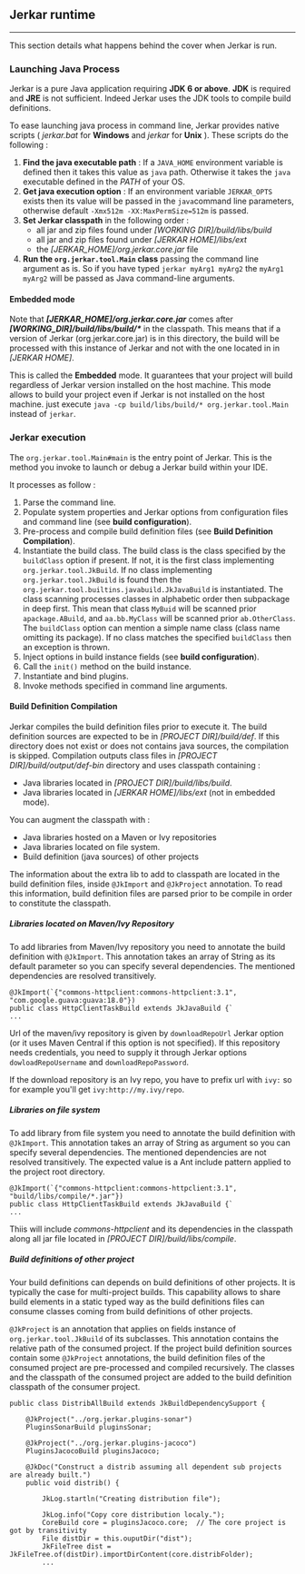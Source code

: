 ## Jerkar runtime
----

This section details what happens behind the cover when Jerkar is run.

### Launching Java Process
 
Jerkar is a pure Java application requiring __JDK 6 or above__. __JDK__ is required and __JRE__ is not sufficient.
Indeed Jerkar uses the JDK tools to compile build definitions.

To ease launching java process in command line, Jerkar provides native scripts ( _jerkar.bat_ for __Windows__ and _jerkar_ for __Unix__ ).
These scripts do the following :

1. __Find the java executable path__ : If a `JAVA_HOME` environment variable is defined then it takes this value as `java` path. Otherwise it takes the `java` executable defined in the _PATH_ of your OS.
2. __Get java execution option__ : If an environment variable `JERKAR_OPTS` exists then its value will be passed in the `java`command line parameters, otherwise default `-Xmx512m -XX:MaxPermSize=512m` is passed.
3. __Set Jerkar classpath__ in the following order :
	* all jar and zip files found under _[WORKING DIR]/build/libs/build_
	* all jar and zip files found under _[JERKAR HOME]/libs/ext_
	* the _[JERKAR_HOME]/org.jerkar.core.jar_ file 
4. __Run the `org.jerkar.tool.Main` class__ passing the command line argument as is. So if you have typed `jerkar myArg1 myArg2` the `myArg1 myArg2` will be passed as Java command-line arguments.

#### Embedded mode
Note that ___[JERKAR_HOME]/org.jerkar.core.jar___ comes after ___[WORKING_DIR]/build/libs/build/*___ in the classpath.
This means that if a version of Jerkar (org.jerkar.core.jar) is in this directory, the build will be processed with this instance of Jerkar and not with the one located in in _[JERKAR HOME]_.

This is called the __Embedded__ mode. It guarantees that your project will build regardless of Jerkar version installed on the host machine. 
This mode allows to build your project even if Jerkar is not installed on the host machine. just execute `java -cp build/libs/build/* org.jerkar.tool.Main` instead of `jerkar`.

### Jerkar execution

The `org.jerkar.tool.Main#main` is the entry point of Jerkar. This is the method you invoke to launch or debug a Jerkar build within your IDE.

It processes as follow :

1. Parse the command line.
2. Populate system properties and Jerkar options from configuration files and command line (see <strong>build configuration</strong>).
3. Pre-process and compile build definition files (see <strong>Build Definition Compilation</strong>). 
4. Instantiate the build class. The build class is the class specified by the `buildClass` option if present. If not, it is the first class implementing `org.jerkar.tool.JkBuild`. If no class implementing `org.jerkar.tool.JkBuild` is found then the `org.jerkar.tool.builtins.javabuild.JkJavaBuild` is instantiated.
The class scanning processes classes in alphabetic order then subpackage in deep first. This mean that class `MyBuid` will be scanned prior `apackage.ABuild`, and `aa.bb.MyClass` will be scanned prior `ab.OtherClass`.
The `buildClass` option can mention a simple name class (class name omitting its package). If no class matches the  specified `buildClass` then an exception is thrown.
5. Inject options in build instance fields  (see <strong>build configuration</strong>).
6. Call the `init()` method on the build instance.
7. Instantiate and bind plugins.
8. Invoke methods specified in command line arguments.

#### Build Definition Compilation
Jerkar compiles the build definition files prior to execute it. The build definition sources are expected to be in _[PROJECT DIR]/build/def_. If this directory does not exist or does not contains java sources, the compilation is skipped.
Compilation outputs class files in _[PROJECT DIR]/build/output/def-bin_ directory and uses classpath containing :

* Java libraries located in _[PROJECT DIR]/build/libs/build_.
* Java libraries located in _[JERKAR HOME]/libs/ext_ (not in embedded mode).

You can augment the classpath with :

* Java libraries hosted on a Maven or Ivy repositories
* Java libraries located on file system.
* Build definition (java sources) of other projects

The information about the extra lib to add to classpath are located in the build definition files, inside `@JkImport` and `@JkProject` annotation.
To read this information, build definition files are parsed prior to be compile in order to constitute the classpath.

##### Libraries located on Maven/Ivy Repository 
To add libraries from Maven/Ivy repository you need to annotate the build definition with `@JkImport`. This annotation takes an array of String as its default parameter so you can specify several dependencies.
The mentioned dependencies are resolved transitively. 

``` 
@JkImport(`{"commons-httpclient:commons-httpclient:3.1", "com.google.guava:guava:18.0"})
public class HttpClientTaskBuild extends JkJavaBuild {`
...
```

Url of the maven/ivy repository is given by `downloadRepoUrl` Jerkar option (or it uses Maven Central if this option is not specified).
If this repository needs credentials, you need to supply it through Jerkar options `dowloadRepoUsername` and `downloadRepoPassword`.
 
If the download repository is an Ivy repo, you have to prefix url with `ivy:` so for example you'll get `ivy:http://my.ivy/repo`.

##### Libraries on file system
To add library from file system you need to annotate the build definition with `@JkImport`. This annotation takes an array of String as argument so you can specify several dependencies.
The mentioned dependencies are not resolved transitively. 
The expected value is a Ant include pattern applied to the project root directory.


``` 
@JkImport(`{"commons-httpclient:commons-httpclient:3.1", "build/libs/compile/*.jar"})
public class HttpClientTaskBuild extends JkJavaBuild {`
...
```

Thiis will include _commons-httpclient_ and its dependencies in the classpath along all jar file located in _[PROJECT DIR]/build/libs/compile_.

##### Build definitions of other project
Your build definitions can depends on build definitions of other projects. It is typically the case for multi-project builds. 
This capability allows to share build elements in a static typed way as the build definitions files can consume classes coming from build definitions of other projects.

`@JkProject` is an annotation that applies on fields instance of `org.jerkar.tool.JkBuild` of its subclasses. This annotation contains the relative path of the consumed project.
If the project build definition sources contain some `@JkProject` annotations, the build definition files of the consumed project are pre-processed and compiled recursively. 
The classes and the classpath of the consumed  project are added to the build definition classpath of the consumer project.

```
public class DistribAllBuild extends JkBuildDependencySupport {
	
	@JkProject("../org.jerkar.plugins-sonar")
	PluginsSonarBuild pluginsSonar;
	
	@JkProject("../org.jerkar.plugins-jacoco")
	PluginsJacocoBuild pluginsJacoco;
	
	@JkDoc("Construct a distrib assuming all dependent sub projects are already built.")
	public void distrib() {
		
		JkLog.startln("Creating distribution file");
		
		JkLog.info("Copy core distribution localy.");
		CoreBuild core = pluginsJacoco.core;  // The core project is got by transitivity
		File distDir = this.ouputDir("dist");
		JkFileTree dist = JkFileTree.of(distDir).importDirContent(core.distribFolder);
		...
```


<br/>
